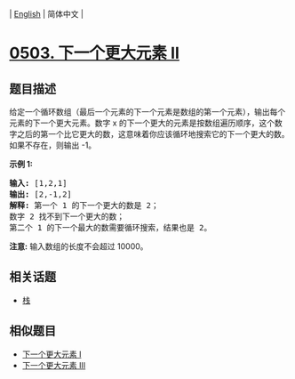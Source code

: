 
| [English](README_EN.md) | 简体中文 |
# [0503. 下一个更大元素 II](https://leetcode-cn.com/problems/next-greater-element-ii/)
## 题目描述
<p>给定一个循环数组（最后一个元素的下一个元素是数组的第一个元素），输出每个元素的下一个更大元素。数字 x 的下一个更大的元素是按数组遍历顺序，这个数字之后的第一个比它更大的数，这意味着你应该循环地搜索它的下一个更大的数。如果不存在，则输出 -1。</p>

<p><strong>示例 1:</strong></p>

<pre>
<strong>输入:</strong> [1,2,1]
<strong>输出:</strong> [2,-1,2]
<strong>解释:</strong> 第一个 1 的下一个更大的数是 2；
数字 2 找不到下一个更大的数； 
第二个 1 的下一个最大的数需要循环搜索，结果也是 2。
</pre>

<p><strong>注意:</strong> 输入数组的长度不会超过 10000。</p>

## 相关话题
- [栈](https://leetcode-cn.com/tag/stack)
## 相似题目
- [下一个更大元素 I](../next-greater-element-i/README.md)
- [下一个更大元素 III](../next-greater-element-iii/README.md)
